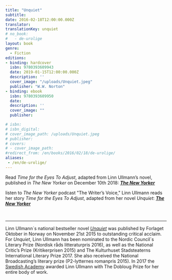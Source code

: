 ```yaml
---
title: "Unquiet"
subtitle:
date: 2016-02-18T12:00:00.000Z
translator:
translationKey: unquiet
# no_book:
#   - de-urolige
layout: book
genre:  
  - Fiction
editions:
- binding: hardcover
  isbn: 9780393609943
  date: 2019-01-15T12:00:00.000Z
  description: ''
  cover_image: "/uploads/Unquiet.jpeg"
  publisher: "W.W. Norton"
- binding: ebook
  isbn: 9780393609950
  date: 
  description: ''
  cover_image: ""
  publisher: 

# isbn:
# isbn_digital:
# cover_image_path: /uploads/Unquiet.jpeg
# publisher:
# covers:
# - cover_image_path:
#redirect_from: /en/books/2016/02/18/de-urolige/
aliases:
 - /en/de-urolige/
--- 
```

Read _Time for the Eyes To Adjust_, adapted from Linn Ullmann’s novel, published in _The New Yorker_ on December 10th 2018: [**_The New Yorker_**](https://www.newyorker.com/magazine/2018/12/17/time-for-the-eyes-to-adjust)
 

listen to _The New Yorker_ podcast "The Writer’s Voice," Linn Ullmann reads her story _Time for the Eyes To Adjust_, adapted from her novel _Unquiet_: [**_The New Yorker_**](https://www.newyorker.com/podcast/the-authors-voice/linn-ullmann-reads-time-for-the-eyes-to-adjust)  

&nbsp;

---

Linn Ullmann´s national bestseller novel [*Unquiet*](/en/books/2016/02/18/de-urolige/) was published by Forlaget Oktober in Norway on November 21st 2015 to outstanding critical acclaim. For *Unquiet*, Linn Ullmann has been nominated to the Nordic Council´s Literary Prize (Nordisk råds litteraturpris 2016), as well as the National Critic’s Prize (Kritikerprisen 2015) and The Kulturhuset Stadsteaterns International Literary Prize 2017. She also received the National Broadcasting’s literary prize (P2-lytternes romanpris 2015). In 2017 the [Swedish Academy](https://en.wikipedia.org/wiki/Swedish_Academy) awarded Linn Ullmann with The Dobloug Prize for her entire body of work.
